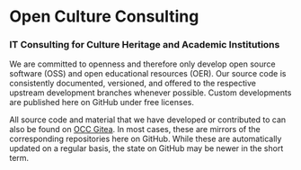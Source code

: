 # Open Culture Consulting

### IT Consulting for Culture Heritage and Academic Institutions

We are committed to openness and therefore only develop open source software (OSS) and open educational resources (OER). Our source code is consistently documented, versioned, and offered to the respective upstream development branches whenever possible. Custom developments are published here on GitHub under free licenses.

All source code and material that we have developed or contributed to can also be found on [OCC Gitea](https://code.opencultureconsulting.com). In most cases, these are mirrors of the corresponding repositories here on GitHub. While these are automatically updated on a regular basis, the state on GitHub may be newer in the short term.
